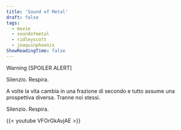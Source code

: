 ```yaml
---
title: 'Sound of Metal'
draft: false
tags:
  - movie
  - soundofmetal
  - ridleyscott
  - joaquinphoenix
ShowReadingTime: false
---
```


Warning [SPOILER ALERT]

Silenzio. Respira. 

A volte la vita cambia in una frazione di secondo e tutto assume una prospettiva diversa. Tranne noi stessi.

Silenzio. Respira.

{{< youtube VFOrGkAvjAE >}}

